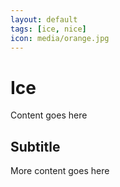 ```yaml
---
layout: default
tags: [ice, nice]
icon: media/orange.jpg
---
```


# Ice
Content goes here
## Subtitle
More content goes here
